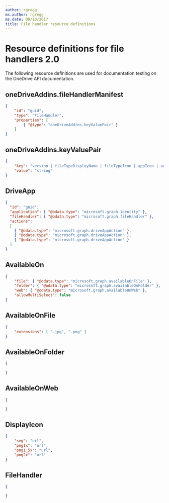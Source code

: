 ```yaml
---
author: rgregg
ms.author: rgregg
ms.date: 09/10/2017
title: File handler resource definitions
---
```

# Resource definitions for file handlers 2.0

The following resource definitions are used for documentation testing on the OneDrive API documentation.


## oneDriveAddins.fileHandlerManifest

<!-- { "blockType": "resource", "@type": "oneDriveAddins.fileHandlerManifest" } -->

```json
{
    "id": "guid",
    "type": "FileHandler",
    "properties": [
        { "@type": "oneDriveAddins.keyValuePair" }
    ]
}
```

## oneDriveAddins.keyValuePair

<!-- { "blockType": "resource", "@type": "oneDriveAddins.keyValuePair" } -->

```json
{
    "key": "version | fileTypeDisplayName | fileTypeIcon | appIcon | actions",
    "value": "string"
}
```

## DriveApp

<!-- { "blockType": "resource", 
       "@odata.type": "microsoft.graph.driveApp",
       "keyProperty": "id" } -->

```json
{
  "id": "guid",
  "application": { "@odata.type": "microsoft.graph.identity" },
  "fileHandler": { "@odata.type": "microsoft.graph.fileHandler" },
  "actions":
  [
    { "@odata.type": "microsoft.graph.driveAppAction" },
    { "@odata.type": "microsoft.graph.driveAppAction" },
    { "@odata.type": "microsoft.graph.driveAppAction" }
  ]
}
```

## AvailableOn

<!-- { "blockType": "resource", "@odata.type": "microsoft.graph.availableOn" } -->

```json
{
    "file": { "@odata.type": "microsoft.graph.availableOnFile" },
    "folder": { "@odata.type": "microsoft.graph.availableOnFolder" },
    "web": { "@odata.type": "microsoft.graph.availableOnWeb" },
    "allowMultiSelect": false
}
```

## AvailableOnFile

<!-- { "blockType": "resource", "@odata.type": "microsoft.graph.availableOnFile",
       "optionalProperties": [ "
       parameters" ] } -->
```json
{
    "extensions": [ ".jpg", ".png" ]
}
```

## AvailableOnFolder

<!-- { "blockType": "resource", "@odata.type": "microsoft.graph.availableOnFolder" } -->

```json
{

}
```

## AvailableOnWeb

<!-- { "blockType": "resource", "@odata.type": "microsoft.graph.availableOnWeb" } -->

```json
{

}
```

## DisplayIcon

<!-- { "blockType": "resource", "@odata.type": "microsoft.graph.displayIcon" } -->

```json
{
    "svg": "url",
    "png1x": "url",
    "png1_5x": "url",
    "png2x": "url"
}
```

## FileHandler

<!-- { "blockType": "resource", "@odata.type": "microsoft.graph.fileHandler" } -->

```json
{

}
```

<!-- {
  "type": "#page.annotation",
  "suppressions": [
    "Warning: /docs/file-handlers/resources.md:
      Found potential enums in resource example that weren't defined in a table:(version,fileTypeDisplayName,fileTypeIcon,appIcon,actions) are in resource, but () are in table",
    "Warning: /docs/file-handlers/resources.md:
      Multiple resources found in file, but we only support one per file. 'oneDriveAddins.fileHandlerManifest,oneDriveAddins.keyValuePair,microsoft.graph.driveApp,microsoft.graph.availableOn,microsoft.graph.availableOnFile,microsoft.graph.availableOnFolder,microsoft.graph.availableOnWeb,microsoft.graph.displayIcon,microsoft.graph.fileHandler'. Skipping.",
    "Warning: fileHandlerManifest:
      Type fileHandlerManifest: Property properties has a different Type value than documentation (Collection(Edm.Object),Collection(oneDriveAddins.keyValuePair))."
  ]
} -->
